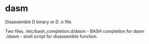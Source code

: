 # dasm
Disassemble D binary or D .o file.

Two files.
/etc/bash_completion.d/dasm - BASH completion for dasm
./dasm - shell script for disassemble function.
